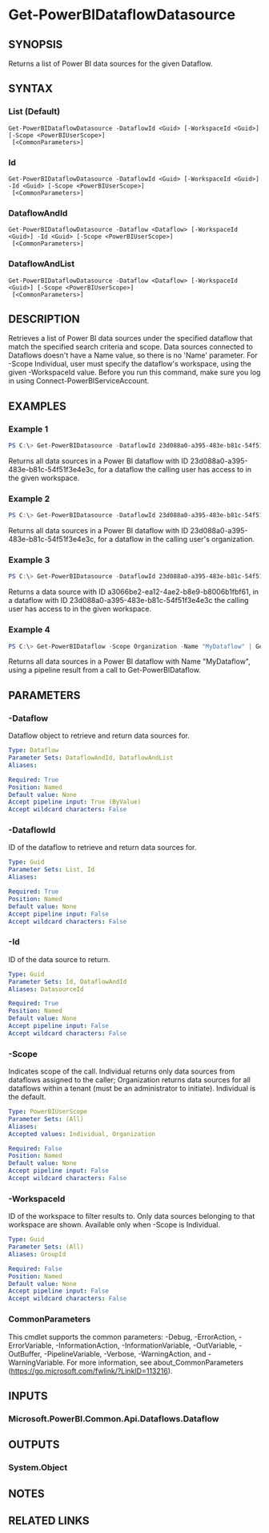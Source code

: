 ﻿---
external help file: Microsoft.PowerBI.Commands.Data.dll-Help.xml
Module Name: MicrosoftPowerBIMgmt.Data
online version: https://docs.microsoft.com/en-us/powershell/module/microsoftpowerbimgmt.data/get-powerbidataflowdatasource?view=powerbi-ps
schema: 2.0.0
---

# Get-PowerBIDataflowDatasource

## SYNOPSIS
Returns a list of Power BI data sources for the given Dataflow.

## SYNTAX

### List (Default)
```
Get-PowerBIDataflowDatasource -DataflowId <Guid> [-WorkspaceId <Guid>] [-Scope <PowerBIUserScope>]
 [<CommonParameters>]
```

### Id
```
Get-PowerBIDataflowDatasource -DataflowId <Guid> [-WorkspaceId <Guid>] -Id <Guid> [-Scope <PowerBIUserScope>]
 [<CommonParameters>]
```

### DataflowAndId
```
Get-PowerBIDataflowDatasource -Dataflow <Dataflow> [-WorkspaceId <Guid>] -Id <Guid> [-Scope <PowerBIUserScope>]
 [<CommonParameters>]
```

### DataflowAndList
```
Get-PowerBIDataflowDatasource -Dataflow <Dataflow> [-WorkspaceId <Guid>] [-Scope <PowerBIUserScope>]
 [<CommonParameters>]
```

## DESCRIPTION
Retrieves a list of Power BI data sources under the specified dataflow that match the specified search criteria and scope.
Data sources connected to Dataflows doesn't have a Name value, so there is no 'Name' parameter.
For -Scope Individual, user must specify the dataflow's workspace, using the given -WorkspaceId value.
Before you run this command, make sure you log in using Connect-PowerBIServiceAccount. 

## EXAMPLES

### Example 1
```powershell
PS C:\> Get-PowerBIDatasource -DataflowId 23d088a0-a395-483e-b81c-54f51f3e4e3c -WorkspaceId ed451706-2b02-430c-b25c-20c0842c6375
```

Returns all data sources in a Power BI dataflow with ID 23d088a0-a395-483e-b81c-54f51f3e4e3c, for a dataflow the calling user has access to in the given workspace.

### Example 2
```powershell
PS C:\> Get-PowerBIDatasource -DataflowId 23d088a0-a395-483e-b81c-54f51f3e4e3c -Scope Organization
```

Returns all data sources in a Power BI dataflow with ID 23d088a0-a395-483e-b81c-54f51f3e4e3c, for a dataflow in the calling user's organization.

### Example 3
```powershell
PS C:\> Get-PowerBIDatasource -DataflowId 23d088a0-a395-483e-b81c-54f51f3e4e3c -WorkspaceId ed451706-2b02-430c-b25c-20c0842c6375 -Id a3066be2-ea12-4ae2-b8e9-b8006b1fbf61
```

Returns a data source with ID a3066be2-ea12-4ae2-b8e9-b8006b1fbf61, in a dataflow with ID 23d088a0-a395-483e-b81c-54f51f3e4e3c the calling user has access to in the given workspace.

### Example 4
```powershell
PS C:\> Get-PowerBIDataflow -Scope Organization -Name "MyDataflow" | Get-PowerBIDatasource -Scope Organization
```

Returns all data sources in a Power BI dataflow with Name "MyDataflow", using a pipeline result from a call to Get-PowerBIDataflow.

## PARAMETERS

### -Dataflow
Dataflow object to retrieve and return data sources for.

```yaml
Type: Dataflow
Parameter Sets: DataflowAndId, DataflowAndList
Aliases:

Required: True
Position: Named
Default value: None
Accept pipeline input: True (ByValue)
Accept wildcard characters: False
```

### -DataflowId
ID of the dataflow to retrieve and return data sources for.

```yaml
Type: Guid
Parameter Sets: List, Id
Aliases:

Required: True
Position: Named
Default value: None
Accept pipeline input: False
Accept wildcard characters: False
```

### -Id
ID of the data source to return.

```yaml
Type: Guid
Parameter Sets: Id, DataflowAndId
Aliases: DatasourceId

Required: True
Position: Named
Default value: None
Accept pipeline input: False
Accept wildcard characters: False
```

### -Scope
Indicates scope of the call. Individual returns only data sources from dataflows assigned to the caller; Organization returns data sources for all dataflows within a tenant (must be an administrator to initiate). Individual is the default.

```yaml
Type: PowerBIUserScope
Parameter Sets: (All)
Aliases:
Accepted values: Individual, Organization

Required: False
Position: Named
Default value: None
Accept pipeline input: False
Accept wildcard characters: False
```

### -WorkspaceId
ID of the workspace to filter results to. Only data sources belonging to that workspace are shown. Available only when -Scope is Individual.

```yaml
Type: Guid
Parameter Sets: (All)
Aliases: GroupId

Required: False
Position: Named
Default value: None
Accept pipeline input: False
Accept wildcard characters: False
```

### CommonParameters
This cmdlet supports the common parameters: -Debug, -ErrorAction, -ErrorVariable, -InformationAction, -InformationVariable, -OutVariable, -OutBuffer, -PipelineVariable, -Verbose, -WarningAction, and -WarningVariable. For more information, see about_CommonParameters (https://go.microsoft.com/fwlink/?LinkID=113216).

## INPUTS

### Microsoft.PowerBI.Common.Api.Dataflows.Dataflow

## OUTPUTS

### System.Object

## NOTES

## RELATED LINKS


